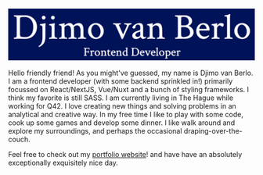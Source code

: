 <p align="center">
  <img src="https://github.com/Djimovanberlo/Djimovanberlo/blob/main/djimovanberlo.png">
</p>

Hello friendly friend! As you might've guessed, my name is Djimo van Berlo. I am a frontend developer (with some backend sprinkled in!) primarily focussed on React/NextJS, Vue/Nuxt and a bunch of styling frameworks. I think my favorite is still SASS. I am currently living in The Hague while working for Q42. I love creating new things and solving problems in an analytical and creative way. In my free time I like to play with some code, cook up some games and develop some dinner. I like walk around and explore my surroundings, and perhaps the occasional draping-over-the-couch.

Feel free to check out my [portfolio website](https://djimovanberlo.vercel.app/)! and have have an absolutely exceptionally exquisitely nice day.
